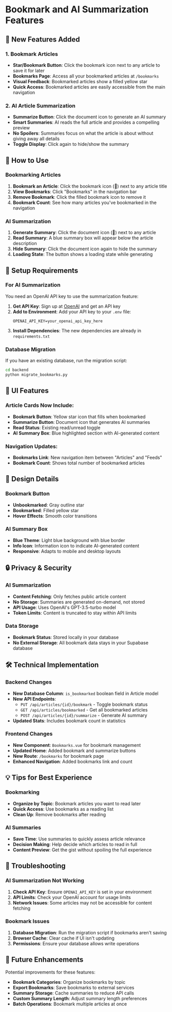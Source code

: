 # Bookmark and AI Summarization Features

## 🎯 New Features Added

### 1. Bookmark Articles
- **Star/Bookmark Button**: Click the bookmark icon next to any article to save it for later
- **Bookmarks Page**: Access all your bookmarked articles at `/bookmarks`
- **Visual Feedback**: Bookmarked articles show a filled yellow star
- **Quick Access**: Bookmarked articles are easily accessible from the main navigation

### 2. AI Article Summarization
- **Summarize Button**: Click the document icon to generate an AI summary
- **Smart Summaries**: AI reads the full article and provides a compelling preview
- **No Spoilers**: Summaries focus on what the article is about without giving away all details
- **Toggle Display**: Click again to hide/show the summary

## 🚀 How to Use

### Bookmarking Articles
1. **Bookmark an Article**: Click the bookmark icon (📖) next to any article title
2. **View Bookmarks**: Click "Bookmarks" in the navigation bar
3. **Remove Bookmark**: Click the filled bookmark icon to remove it
4. **Bookmark Count**: See how many articles you've bookmarked in the navigation

### AI Summarization
1. **Generate Summary**: Click the document icon (📄) next to any article
2. **Read Summary**: A blue summary box will appear below the article description
3. **Hide Summary**: Click the document icon again to hide the summary
4. **Loading State**: The button shows a loading state while generating

## 🔧 Setup Requirements

### For AI Summarization
You need an OpenAI API key to use the summarization feature:

1. **Get API Key**: Sign up at [OpenAI](https://platform.openai.com/) and get an API key
2. **Add to Environment**: Add your API key to your `.env` file:
   ```
   OPENAI_API_KEY=your_openai_api_key_here
   ```
3. **Install Dependencies**: The new dependencies are already in `requirements.txt`

### Database Migration
If you have an existing database, run the migration script:

```bash
cd backend
python migrate_bookmarks.py
```

## 📱 UI Features

### Article Cards Now Include:
- **Bookmark Button**: Yellow star icon that fills when bookmarked
- **Summarize Button**: Document icon that generates AI summaries
- **Read Status**: Existing read/unread toggle
- **AI Summary Box**: Blue highlighted section with AI-generated content

### Navigation Updates:
- **Bookmarks Link**: New navigation item between "Articles" and "Feeds"
- **Bookmark Count**: Shows total number of bookmarked articles

## 🎨 Design Details

### Bookmark Button
- **Unbookmarked**: Gray outline star
- **Bookmarked**: Filled yellow star
- **Hover Effects**: Smooth color transitions

### AI Summary Box
- **Blue Theme**: Light blue background with blue border
- **Info Icon**: Information icon to indicate AI-generated content
- **Responsive**: Adapts to mobile and desktop layouts

## 🔒 Privacy & Security

### AI Summarization
- **Content Fetching**: Only fetches public article content
- **No Storage**: Summaries are generated on-demand, not stored
- **API Usage**: Uses OpenAI's GPT-3.5-turbo model
- **Token Limits**: Content is truncated to stay within API limits

### Data Storage
- **Bookmark Status**: Stored locally in your database
- **No External Storage**: All bookmark data stays in your Supabase database

## 🛠️ Technical Implementation

### Backend Changes
- **New Database Column**: `is_bookmarked` boolean field in Article model
- **New API Endpoints**:
  - `PUT /api/articles/{id}/bookmark` - Toggle bookmark status
  - `GET /api/articles/bookmarked` - Get all bookmarked articles
  - `POST /api/articles/{id}/summarize` - Generate AI summary
- **Updated Stats**: Includes bookmark count in statistics

### Frontend Changes
- **New Component**: `Bookmarks.vue` for bookmark management
- **Updated Home**: Added bookmark and summarize buttons
- **New Route**: `/bookmarks` for bookmark page
- **Enhanced Navigation**: Added bookmarks link and count

## 💡 Tips for Best Experience

### Bookmarking
- **Organize by Topic**: Bookmark articles you want to read later
- **Quick Access**: Use bookmarks as a reading list
- **Clean Up**: Remove bookmarks after reading

### AI Summaries
- **Save Time**: Use summaries to quickly assess article relevance
- **Decision Making**: Help decide which articles to read in full
- **Content Preview**: Get the gist without spoiling the full experience

## 🐛 Troubleshooting

### AI Summarization Not Working
1. **Check API Key**: Ensure `OPENAI_API_KEY` is set in your environment
2. **API Limits**: Check your OpenAI account for usage limits
3. **Network Issues**: Some articles may not be accessible for content fetching

### Bookmark Issues
1. **Database Migration**: Run the migration script if bookmarks aren't saving
2. **Browser Cache**: Clear cache if UI isn't updating
3. **Permissions**: Ensure your database allows write operations

## 🔄 Future Enhancements

Potential improvements for these features:
- **Bookmark Categories**: Organize bookmarks by topic
- **Export Bookmarks**: Save bookmarks to external services
- **Summary Storage**: Cache summaries to reduce API calls
- **Custom Summary Length**: Adjust summary length preferences
- **Batch Operations**: Bookmark multiple articles at once 